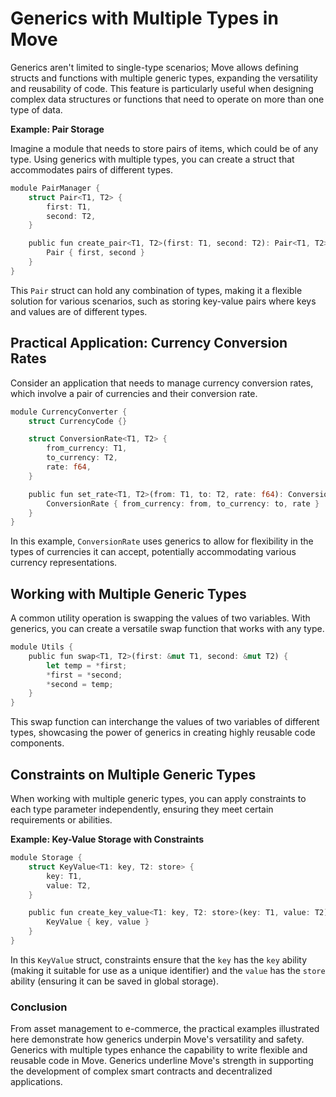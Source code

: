 # Generics with Multiple Types in Move

Generics aren't limited to single-type scenarios; Move allows defining structs and functions with multiple generic types, expanding the versatility and reusability of code. This feature is particularly useful when designing complex data structures or functions that need to operate on more than one type of data.

**Example: Pair Storage**

Imagine a module that needs to store pairs of items, which could be of any type. Using generics with multiple types, you can create a struct that accommodates pairs of different types.

```rust
module PairManager {
    struct Pair<T1, T2> {
        first: T1,
        second: T2,
    }

    public fun create_pair<T1, T2>(first: T1, second: T2): Pair<T1, T2> {
        Pair { first, second }
    }
}
```

This `Pair` struct can hold any combination of types, making it a flexible solution for various scenarios, such as storing key-value pairs where keys and values are of different types.

## Practical Application: Currency Conversion Rates

Consider an application that needs to manage currency conversion rates, which involve a pair of currencies and their conversion rate.

```rust
module CurrencyConverter {
    struct CurrencyCode {}

    struct ConversionRate<T1, T2> {
        from_currency: T1,
        to_currency: T2,
        rate: f64,
    }

    public fun set_rate<T1, T2>(from: T1, to: T2, rate: f64): ConversionRate<T1, T2> {
        ConversionRate { from_currency: from, to_currency: to, rate }
    }
}
```

In this example, `ConversionRate` uses generics to allow for flexibility in the types of currencies it can accept, potentially accommodating various currency representations.

## Working with Multiple Generic Types

A common utility operation is swapping the values of two variables. With generics, you can create a versatile swap function that works with any type.

```rust
module Utils {
    public fun swap<T1, T2>(first: &mut T1, second: &mut T2) {
        let temp = *first;
        *first = *second;
        *second = temp;
    }
}
```

This swap function can interchange the values of two variables of different types, showcasing the power of generics in creating highly reusable code components.

## Constraints on Multiple Generic Types

When working with multiple generic types, you can apply constraints to each type parameter independently, ensuring they meet certain requirements or abilities.

**Example: Key-Value Storage with Constraints**

```rust
module Storage {
    struct KeyValue<T1: key, T2: store> {
        key: T1,
        value: T2,
    }

    public fun create_key_value<T1: key, T2: store>(key: T1, value: T2): KeyValue<T1, T2> {
        KeyValue { key, value }
    }
}
```

In this `KeyValue` struct, constraints ensure that the `key` has the `key` ability (making it suitable for use as a unique identifier) and the `value` has the `store` ability (ensuring it can be saved in global storage).

### Conclusion

From asset management to e-commerce, the practical examples illustrated here demonstrate how generics underpin Move's versatility and safety. Generics with multiple types enhance the capability to write flexible and reusable code in Move. Generics underline Move's strength in supporting the development of complex smart contracts and decentralized applications.